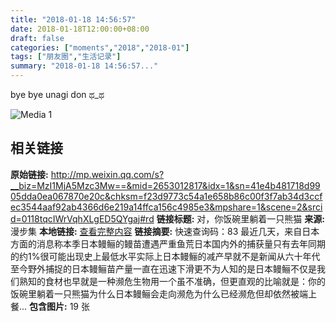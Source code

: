 ```yaml
---
title: "2018-01-18 14:56:57"
date: 2018-01-18T12:00:00+08:00
draft: false
categories: ["moments","2018","2018-01"]
tags: ["朋友圈","生活记录"]
summary: "2018-01-18 14:56:57..."
---
```


bye bye unagi don ಥ_ಥ

![Media 1](/Moments/photos/2018-01-18/201801181456570.jpg)

## 相关链接

**原始链接:** http://mp.weixin.qq.com/s?__biz=MzI1MjA5Mzc3Mw==&mid=2653012817&idx=1&sn=41e4b481718d9905dda0ea067870e20c&chksm=f23d9773c54a1e658b86c00f3f7ab34d3ccfec3544aaf92ab4366d6e219a14ffca156c4985e3&mpshare=1&scene=2&srcid=0118tqcIWrVqhXLgED5QYgaj#rd
**链接标题:** 对，你饭碗里躺着一只熊猫
**来源:** 漫步集
**本地链接:** [查看完整内容](/link_content/2018/01/2018-01-18-2/link_content/)
**链接摘要:** 快速查询码：83   最近几天，来自日本方面的消息称本季日本鳗鲡的鳗苗遭遇严重鱼荒日本国内外的捕获量只有去年同期的约1%很可能出现史上最低水平实际上日本鳗鲡的减产早就不是新闻从六十年代至今野外捕捉的日本鳗鲡苗产量一直在迅速下滑更不为人知的是日本鳗鲡不仅是我们熟知的食材也早就是一种濒危生物用一个虽不准确，但更直观的比喻就是：你的饭碗里躺着一只熊猫为什么日本鳗鲡会走向濒危为什么已经濒危但却依然被端上餐...
**包含图片:** 19 张

